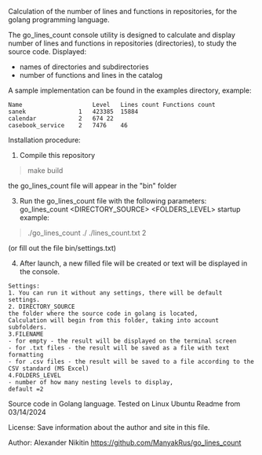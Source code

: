 Calculation of the number of lines and functions in repositories,
for the golang programming language.

The go_lines_count console utility is designed to calculate and display
number of lines and functions in repositories (directories),
to study the source code.
Displayed:
- names of directories and subdirectories
- number of functions and lines in the catalog

A sample implementation can be found in the examples directory,
example:
```
Name	                Level	Lines count	Functions count
sanek           	1	423385	15884
calendar	        2	674	22
casebook_service	2	7476	46
```

Installation procedure:
1. Compile this repository
>make build
>
the go_lines_count file will appear in the "bin" folder

3. Run the go_lines_count file with the following parameters:
go_lines_count <DIRECTORY_SOURCE> <FILENAME> <FOLDERS_LEVEL>
startup example:
>./go_lines_count ./ ./lines_count.txt 2
>
(or fill out the file bin/settings.txt)

4. After launch, a new filled file will be created or text will be displayed in the console.
```
Settings:
1. You can run it without any settings, there will be default settings.
2. DIRECTORY_SOURCE
the folder where the source code in golang is located,
Calculation will begin from this folder, taking into account subfolders.
3.FILENAME
- for empty - the result will be displayed on the terminal screen
- for .txt files - the result will be saved as a file with text formatting
- for .csv files - the result will be saved to a file according to the CSV standard (MS Excel)
4.FOLDERS_LEVEL
- number of how many nesting levels to display,
default =2
```
Source code in Golang language.
Tested on Linux Ubuntu
Readme from 03/14/2024

License:
Save information about the author and site in this file.

Author: Alexander Nikitin
https://github.com/ManyakRus/go_lines_count
